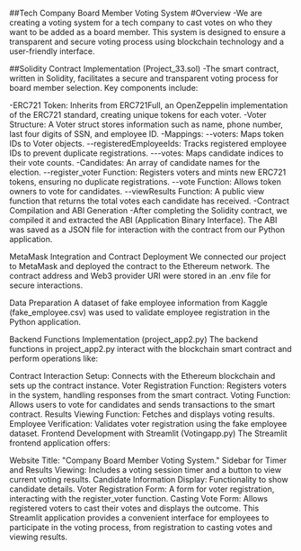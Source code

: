 ##Tech Company Board Member Voting System
#Overview
-We are creating a voting system for a tech company to cast votes on who they want to be added as a board member. This system is designed to ensure a transparent and secure voting process using blockchain technology and a user-friendly interface.

##Solidity Contract Implementation (Project_33.sol)
-The smart contract, written in Solidity, facilitates a secure and transparent voting process for board member selection. Key components include:

-ERC721 Token: Inherits from ERC721Full, an OpenZeppelin implementation of the ERC721 standard, creating unique tokens for each voter.
-Voter Structure: A Voter struct stores information such as name, phone number, last four digits of SSN, and employee ID.
-Mappings:
--voters: Maps token IDs to Voter objects.
--registeredEmployeeIds: Tracks registered employee IDs to prevent duplicate registrations.
---votes: Maps candidate indices to their vote counts.
-Candidates: An array of candidate names for the election.
--register_voter Function: Registers voters and mints new ERC721 tokens, ensuring no duplicate registrations.
--vote Function: Allows token owners to vote for candidates.
--viewResults Function: A public view function that returns the total votes each candidate has received.
-Contract Compilation and ABI Generation
-After completing the Solidity contract, we compiled it and extracted the ABI (Application Binary Interface). The ABI was saved as a JSON file for interaction with the contract from our Python application.

MetaMask Integration and Contract Deployment
We connected our project to MetaMask and deployed the contract to the Ethereum network. The contract address and Web3 provider URI were stored in an .env file for secure interactions.

Data Preparation
A dataset of fake employee information from Kaggle (fake_employee.csv) was used to validate employee registration in the Python application.

Backend Functions Implementation (project_app2.py)
The backend functions in project_app2.py interact with the blockchain smart contract and perform operations like:

Contract Interaction Setup: Connects with the Ethereum blockchain and sets up the contract instance.
Voter Registration Function: Registers voters in the system, handling responses from the smart contract.
Voting Function: Allows users to vote for candidates and sends transactions to the smart contract.
Results Viewing Function: Fetches and displays voting results.
Employee Verification: Validates voter registration using the fake employee dataset.
Frontend Development with Streamlit (Votingapp.py)
The Streamlit frontend application offers:

Website Title: "Company Board Member Voting System."
Sidebar for Timer and Results Viewing: Includes a voting session timer and a button to view current voting results.
Candidate Information Display: Functionality to show candidate details.
Voter Registration Form: A form for voter registration, interacting with the register_voter function.
Casting Vote Form: Allows registered voters to cast their votes and displays the outcome.
This Streamlit application provides a convenient interface for employees to participate in the voting process, from registration to casting votes and viewing results.
